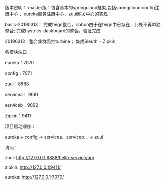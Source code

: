 版本说明：
master版：包含基本的springcloud框架,包括springcloud config注册中心
、eureka服务注册中心、zuul网关中心的实现；

basic-20190313： 完成feign整合，ribbon由于在feign中已存在，此处不再单独整合; 完成hystrics-dashboard的整合，验证完成

20190313：整合集群监控turbine； 集成Sleuth + Zipkin;

各模块端口：

eureka：7070

config：7071

zuul：8888

servicea： 9091

serviceb：9092

Zipkin：9411


项目启动顺序：

eureka-> config -> servicea、serviceb... -> zuul 

访问：

zuul: http://127.0.0.1:8888/hello-service/api

zipkin: http://127.0.0.1:9411/

eureka: http://127.0.0.1:7070/
